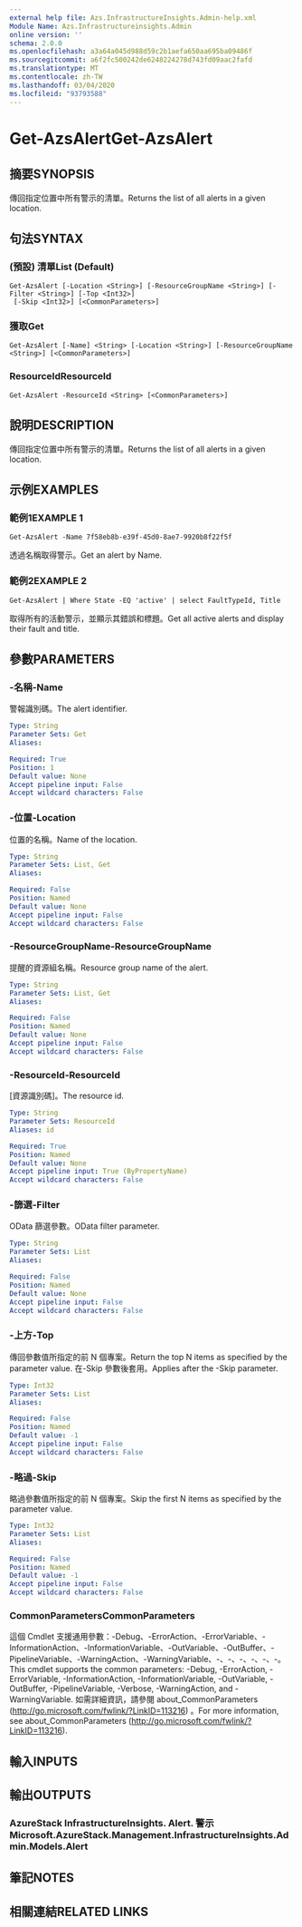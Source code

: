 ```yaml
---
external help file: Azs.InfrastructureInsights.Admin-help.xml
Module Name: Azs.Infrastructureinsights.Admin
online version: ''
schema: 2.0.0
ms.openlocfilehash: a3a64a045d988d59c2b1aefa650aa695ba09486f
ms.sourcegitcommit: a6f2fc500242de6248224278d743fd09aac2fafd
ms.translationtype: MT
ms.contentlocale: zh-TW
ms.lasthandoff: 03/04/2020
ms.locfileid: "93793588"
---
```

# <span data-ttu-id="197d4-101">Get-AzsAlert</span><span class="sxs-lookup"><span data-stu-id="197d4-101">Get-AzsAlert</span></span>

## <span data-ttu-id="197d4-102">摘要</span><span class="sxs-lookup"><span data-stu-id="197d4-102">SYNOPSIS</span></span>
<span data-ttu-id="197d4-103">傳回指定位置中所有警示的清單。</span><span class="sxs-lookup"><span data-stu-id="197d4-103">Returns the list of all alerts in a given location.</span></span>

## <span data-ttu-id="197d4-104">句法</span><span class="sxs-lookup"><span data-stu-id="197d4-104">SYNTAX</span></span>

### <span data-ttu-id="197d4-105"> (預設) 清單</span><span class="sxs-lookup"><span data-stu-id="197d4-105">List (Default)</span></span>
```
Get-AzsAlert [-Location <String>] [-ResourceGroupName <String>] [-Filter <String>] [-Top <Int32>]
 [-Skip <Int32>] [<CommonParameters>]
```

### <span data-ttu-id="197d4-106">獲取</span><span class="sxs-lookup"><span data-stu-id="197d4-106">Get</span></span>
```
Get-AzsAlert [-Name] <String> [-Location <String>] [-ResourceGroupName <String>] [<CommonParameters>]
```

### <span data-ttu-id="197d4-107">ResourceId</span><span class="sxs-lookup"><span data-stu-id="197d4-107">ResourceId</span></span>
```
Get-AzsAlert -ResourceId <String> [<CommonParameters>]
```

## <span data-ttu-id="197d4-108">說明</span><span class="sxs-lookup"><span data-stu-id="197d4-108">DESCRIPTION</span></span>
<span data-ttu-id="197d4-109">傳回指定位置中所有警示的清單。</span><span class="sxs-lookup"><span data-stu-id="197d4-109">Returns the list of all alerts in a given location.</span></span>

## <span data-ttu-id="197d4-110">示例</span><span class="sxs-lookup"><span data-stu-id="197d4-110">EXAMPLES</span></span>

### <span data-ttu-id="197d4-111">範例1</span><span class="sxs-lookup"><span data-stu-id="197d4-111">EXAMPLE 1</span></span>
```
Get-AzsAlert -Name 7f58eb8b-e39f-45d0-8ae7-9920b8f22f5f
```

<span data-ttu-id="197d4-112">透過名稱取得警示。</span><span class="sxs-lookup"><span data-stu-id="197d4-112">Get an alert by Name.</span></span>

### <span data-ttu-id="197d4-113">範例2</span><span class="sxs-lookup"><span data-stu-id="197d4-113">EXAMPLE 2</span></span>
```
Get-AzsAlert | Where State -EQ 'active' | select FaultTypeId, Title
```

<span data-ttu-id="197d4-114">取得所有的活動警示，並顯示其錯誤和標題。</span><span class="sxs-lookup"><span data-stu-id="197d4-114">Get all active alerts and display their fault and title.</span></span>

## <span data-ttu-id="197d4-115">參數</span><span class="sxs-lookup"><span data-stu-id="197d4-115">PARAMETERS</span></span>

### <span data-ttu-id="197d4-116">-名稱</span><span class="sxs-lookup"><span data-stu-id="197d4-116">-Name</span></span>
<span data-ttu-id="197d4-117">警報識別碼。</span><span class="sxs-lookup"><span data-stu-id="197d4-117">The alert identifier.</span></span>

```yaml
Type: String
Parameter Sets: Get
Aliases:

Required: True
Position: 1
Default value: None
Accept pipeline input: False
Accept wildcard characters: False
```

### <span data-ttu-id="197d4-118">-位置</span><span class="sxs-lookup"><span data-stu-id="197d4-118">-Location</span></span>
<span data-ttu-id="197d4-119">位置的名稱。</span><span class="sxs-lookup"><span data-stu-id="197d4-119">Name of the location.</span></span>

```yaml
Type: String
Parameter Sets: List, Get
Aliases:

Required: False
Position: Named
Default value: None
Accept pipeline input: False
Accept wildcard characters: False
```

### <span data-ttu-id="197d4-120">-ResourceGroupName</span><span class="sxs-lookup"><span data-stu-id="197d4-120">-ResourceGroupName</span></span>
<span data-ttu-id="197d4-121">提醒的資源組名稱。</span><span class="sxs-lookup"><span data-stu-id="197d4-121">Resource group name of the alert.</span></span>

```yaml
Type: String
Parameter Sets: List, Get
Aliases:

Required: False
Position: Named
Default value: None
Accept pipeline input: False
Accept wildcard characters: False
```

### <span data-ttu-id="197d4-122">-ResourceId</span><span class="sxs-lookup"><span data-stu-id="197d4-122">-ResourceId</span></span>
<span data-ttu-id="197d4-123">[資源識別碼]。</span><span class="sxs-lookup"><span data-stu-id="197d4-123">The resource id.</span></span>

```yaml
Type: String
Parameter Sets: ResourceId
Aliases: id

Required: True
Position: Named
Default value: None
Accept pipeline input: True (ByPropertyName)
Accept wildcard characters: False
```

### <span data-ttu-id="197d4-124">-篩選</span><span class="sxs-lookup"><span data-stu-id="197d4-124">-Filter</span></span>
<span data-ttu-id="197d4-125">OData 篩選參數。</span><span class="sxs-lookup"><span data-stu-id="197d4-125">OData filter parameter.</span></span>

```yaml
Type: String
Parameter Sets: List
Aliases:

Required: False
Position: Named
Default value: None
Accept pipeline input: False
Accept wildcard characters: False
```

### <span data-ttu-id="197d4-126">-上方</span><span class="sxs-lookup"><span data-stu-id="197d4-126">-Top</span></span>
<span data-ttu-id="197d4-127">傳回參數值所指定的前 N 個專案。</span><span class="sxs-lookup"><span data-stu-id="197d4-127">Return the top N items as specified by the parameter value.</span></span>
<span data-ttu-id="197d4-128">在-Skip 參數後套用。</span><span class="sxs-lookup"><span data-stu-id="197d4-128">Applies after the -Skip parameter.</span></span>

```yaml
Type: Int32
Parameter Sets: List
Aliases:

Required: False
Position: Named
Default value: -1
Accept pipeline input: False
Accept wildcard characters: False
```

### <span data-ttu-id="197d4-129">-略過</span><span class="sxs-lookup"><span data-stu-id="197d4-129">-Skip</span></span>
<span data-ttu-id="197d4-130">略過參數值所指定的前 N 個專案。</span><span class="sxs-lookup"><span data-stu-id="197d4-130">Skip the first N items as specified by the parameter value.</span></span>

```yaml
Type: Int32
Parameter Sets: List
Aliases:

Required: False
Position: Named
Default value: -1
Accept pipeline input: False
Accept wildcard characters: False
```

### <span data-ttu-id="197d4-131">CommonParameters</span><span class="sxs-lookup"><span data-stu-id="197d4-131">CommonParameters</span></span>
<span data-ttu-id="197d4-132">這個 Cmdlet 支援通用參數：-Debug、-ErrorAction、-ErrorVariable、-InformationAction、-InformationVariable、-OutVariable、-OutBuffer、-PipelineVariable、-WarningAction、-WarningVariable、-、-、-、-、-、-。</span><span class="sxs-lookup"><span data-stu-id="197d4-132">This cmdlet supports the common parameters: -Debug, -ErrorAction, -ErrorVariable, -InformationAction, -InformationVariable, -OutVariable, -OutBuffer, -PipelineVariable, -Verbose, -WarningAction, and -WarningVariable.</span></span> <span data-ttu-id="197d4-133">如需詳細資訊，請參閱 about_CommonParameters (http://go.microsoft.com/fwlink/?LinkID=113216) 。</span><span class="sxs-lookup"><span data-stu-id="197d4-133">For more information, see about_CommonParameters (http://go.microsoft.com/fwlink/?LinkID=113216).</span></span>

## <span data-ttu-id="197d4-134">輸入</span><span class="sxs-lookup"><span data-stu-id="197d4-134">INPUTS</span></span>

## <span data-ttu-id="197d4-135">輸出</span><span class="sxs-lookup"><span data-stu-id="197d4-135">OUTPUTS</span></span>

### <span data-ttu-id="197d4-136">AzureStack InfrastructureInsights. Alert. 警示</span><span class="sxs-lookup"><span data-stu-id="197d4-136">Microsoft.AzureStack.Management.InfrastructureInsights.Admin.Models.Alert</span></span>

## <span data-ttu-id="197d4-137">筆記</span><span class="sxs-lookup"><span data-stu-id="197d4-137">NOTES</span></span>

## <span data-ttu-id="197d4-138">相關連結</span><span class="sxs-lookup"><span data-stu-id="197d4-138">RELATED LINKS</span></span>
